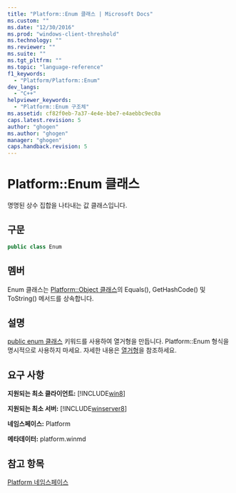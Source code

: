 ```yaml
---
title: "Platform::Enum 클래스 | Microsoft Docs"
ms.custom: ""
ms.date: "12/30/2016"
ms.prod: "windows-client-threshold"
ms.technology: ""
ms.reviewer: ""
ms.suite: ""
ms.tgt_pltfrm: ""
ms.topic: "language-reference"
f1_keywords: 
  - "Platform/Platform::Enum"
dev_langs: 
  - "C++"
helpviewer_keywords: 
  - "Platform::Enum 구조체"
ms.assetid: cf82f0eb-7a37-4e4e-bbe7-e4aebbc9ec0a
caps.latest.revision: 5
author: "ghogen"
ms.author: "ghogen"
manager: "ghogen"
caps.handback.revision: 5
---
```

# Platform::Enum 클래스
명명된 상수 집합을 나타내는 값 클래스입니다.  
  
## 구문  
  
```cpp  
public class Enum  
```  
  
## 멤버  
 Enum 클래스는 [Platform::Object 클래스](../cppcx/platform-object-class.md)의 Equals\(\), GetHashCode\(\) 및 ToString\(\) 메서드를 상속합니다.  
  
## 설명  
 [public enum 클래스](../Topic/enum%20class%20%20\(C++%20Component%20Extensions\).md) 키워드를 사용하여 열거형을 만듭니다. Platform::Enum 형식을 명시적으로 사용하지 마세요. 자세한 내용은 [열거형](../cppcx/enums-c-cx.md)을 참조하세요.  
  
## 요구 사항  
 **지원되는 최소 클라이언트:** [!INCLUDE[win8](../cppcx/includes/win8-md.md)]  
  
 **지원되는 최소 서버:** [!INCLUDE[winserver8](../cppcx/includes/winserver8-md.md)]  
  
 **네임스페이스:** Platform  
  
 **메타데이터:** platform.winmd  
  
## 참고 항목  
 [Platform 네임스페이스](../cppcx/platform-namespace-c-cx.md)